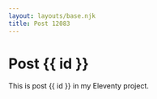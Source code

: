```yaml
---
layout: layouts/base.njk
title: Post 12083
---
```


# Post {{ id }}

This is post {{ id }} in my Eleventy project.
